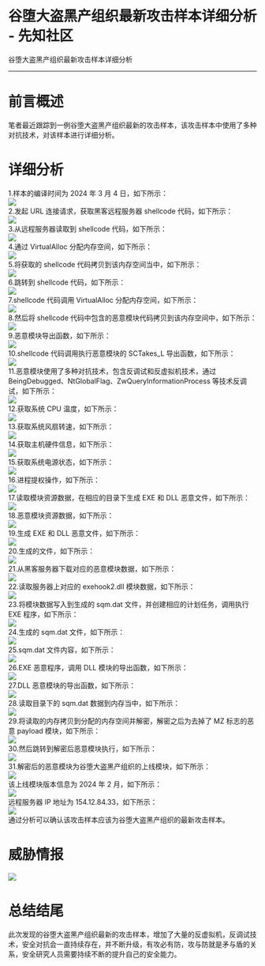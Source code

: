 

# 谷堕大盗黑产组织最新攻击样本详细分析 - 先知社区

谷堕大盗黑产组织最新攻击样本详细分析

- - -

# 前言概述

笔者最近跟踪到一例谷堕大盗黑产组织最新的攻击样本，该攻击样本中使用了多种对抗技术，对该样本进行详细分析。

# 详细分析

1.样本的编译时间为 2024 年 3 月 4 日，如下所示：  
[![](assets/1709861032-2f34105e2ce5434a6d808291764cf234.png)](https://xzfile.aliyuncs.com/media/upload/picture/20240306075427-b32d39ec-db4b-1.png)  
2.发起 URL 连接请求，获取黑客远程服务器 shellcode 代码，如下所示：  
[![](assets/1709861032-275a2cad8fa2ae6932bdc20cfecb6b03.png)](https://xzfile.aliyuncs.com/media/upload/picture/20240306075443-bd0ce7d2-db4b-1.png)  
3.从远程服务器读取到 shellcode 代码，如下所示：  
[![](assets/1709861032-fade9c1e8139f19261b85246fe18b9cc.png)](https://xzfile.aliyuncs.com/media/upload/picture/20240306075512-ce8deccc-db4b-1.png)  
4.通过 VirtualAlloc 分配内存空间，如下所示：  
[![](assets/1709861032-9d1532a105f40f4575f70919a841b2db.png)](https://xzfile.aliyuncs.com/media/upload/picture/20240306075541-df9b9dca-db4b-1.png)  
5.将获取的 shellcode 代码拷贝到该内存空间当中，如下所示：  
[![](assets/1709861032-f1ee8b465bec05a9c12e5617feda65c0.png)](https://xzfile.aliyuncs.com/media/upload/picture/20240306075554-e7222208-db4b-1.png)  
6.跳转到 shellcode 代码，如下所示：  
[![](assets/1709861032-703770f3ad7c07fd0a279eddaaf53817.png)](https://xzfile.aliyuncs.com/media/upload/picture/20240306075607-ef3f8c50-db4b-1.png)  
7.shellcode 代码调用 VirtualAlloc 分配内存空间，如下所示：  
[![](assets/1709861032-92a71b7d28d0ae5cce8175e1de4ca41e.png)](https://xzfile.aliyuncs.com/media/upload/picture/20240306075625-f9c6e52e-db4b-1.png)  
8.然后将 shellcode 代码中包含的恶意模块代码拷贝到该内存空间中，如下所示：  
[![](assets/1709861032-d22b271cc9548f297d04e4bf3fc44315.png)](https://xzfile.aliyuncs.com/media/upload/picture/20240306075640-027d05ae-db4c-1.png)  
9.恶意模块导出函数，如下所示：  
[![](assets/1709861032-3480fb2952c7ffc2d61b14421265b2e8.png)](https://xzfile.aliyuncs.com/media/upload/picture/20240306075845-4d078be4-db4c-1.png)  
10.shellcode 代码调用执行恶意模块的 SCTakes\_L 导出函数，如下所示：  
[![](assets/1709861032-d7327fbb5e7efccc881081a8d231cb31.png)](https://xzfile.aliyuncs.com/media/upload/picture/20240306075858-550261f2-db4c-1.png)  
11.恶意模块使用了多种对抗技术，包含反调试和反虚拟机技术，通过 BeingDebugged、NtGlobalFlag、ZwQueryInformationProcess 等技术反调试，如下所示：  
[![](assets/1709861032-a631218f069f2914b849d9aec2e23d4e.png)](https://xzfile.aliyuncs.com/media/upload/picture/20240306075913-5df0231c-db4c-1.png)  
12.获取系统 CPU 温度，如下所示：  
[![](assets/1709861032-d494f4538759cb77f960558a60a8a286.png)](https://xzfile.aliyuncs.com/media/upload/picture/20240306075927-66528216-db4c-1.png)  
13.获取系统风扇转速，如下所示：  
[![](assets/1709861032-a1dc9b4c677c01f281efca8f0f8e9dfe.png)](https://xzfile.aliyuncs.com/media/upload/picture/20240306075942-6f2ce0f2-db4c-1.png)  
14.获取主机硬件信息，如下所示：  
[![](assets/1709861032-bf4145558753b1b8f3c24c34a9f04063.png)](https://xzfile.aliyuncs.com/media/upload/picture/20240306075955-7705f5b6-db4c-1.png)  
15.获取系统电源状态，如下所示：  
[![](assets/1709861032-c88c462b964dd1c8fef36995069d42ff.png)](https://xzfile.aliyuncs.com/media/upload/picture/20240306080011-80462574-db4c-1.png)  
16.进程提权操作，如下所示：  
[![](assets/1709861032-d1a807260a30764143366033acb31dbf.png)](https://xzfile.aliyuncs.com/media/upload/picture/20240306080026-8991dace-db4c-1.png)  
17.读取模块资源数据，在相应的目录下生成 EXE 和 DLL 恶意文件，如下所示：  
[![](assets/1709861032-5df2798f572520c5c39ffffa71b462de.png)](https://xzfile.aliyuncs.com/media/upload/picture/20240306080044-93fb47c0-db4c-1.png)  
18.恶意模块资源数据，如下所示：  
[![](assets/1709861032-1e9e39f49d2e64f8b2429fbece4916a1.png)](https://xzfile.aliyuncs.com/media/upload/picture/20240306080059-9d56d3ca-db4c-1.png)  
19.生成 EXE 和 DLL 恶意文件，如下所示：  
[![](assets/1709861032-d95d0ca39423f71395d8c4d2921ee084.png)](https://xzfile.aliyuncs.com/media/upload/picture/20240306080114-a5c47a80-db4c-1.png)  
20.生成的文件，如下所示：  
[![](assets/1709861032-1c816910b09e528e2f391f10bee23459.png)](https://xzfile.aliyuncs.com/media/upload/picture/20240306080128-ae229d42-db4c-1.png)  
21.从黑客服务器下载对应的恶意模块数据，如下所示：  
[![](assets/1709861032-1aa5415484fdaa73f81db802d6771730.png)](https://xzfile.aliyuncs.com/media/upload/picture/20240306080144-b80484c4-db4c-1.png)  
22.读取服务器上对应的 exehook2.dll 模块数据，如下所示：  
[![](assets/1709861032-8a8c4cf80da4820d490fc65166cf5cf2.png)](https://xzfile.aliyuncs.com/media/upload/picture/20240306080158-bfff2ada-db4c-1.png)  
23.将模块数据写入到生成的 sqm.dat 文件，并创建相应的计划任务，调用执行 EXE 程序，如下所示：  
[![](assets/1709861032-c404f41198b72190a34fb6ea6fc3b648.png)](https://xzfile.aliyuncs.com/media/upload/picture/20240306080214-c9cfe806-db4c-1.png)  
24.生成的 sqm.dat 文件，如下所示：  
[![](assets/1709861032-87b7ea1f7dace6ca838fa2ec66425cdc.png)](https://xzfile.aliyuncs.com/media/upload/picture/20240306080231-d3e50cb8-db4c-1.png)  
25.sqm.dat 文件内容，如下所示：  
[![](assets/1709861032-04e597b71e1e962174e5f04a91ea164f.png)](https://xzfile.aliyuncs.com/media/upload/picture/20240306080246-dd183cce-db4c-1.png)  
26.EXE 恶意程序，调用 DLL 模块的导出函数，如下所示：  
[![](assets/1709861032-dc4937943bf507e8c17f690ea9d998dc.png)](https://xzfile.aliyuncs.com/media/upload/picture/20240306080301-e5cd13e4-db4c-1.png)  
27.DLL 恶意模块的导出函数，如下所示：  
[![](assets/1709861032-58d8a43d4fbff6d2ae64c9a0fac5283c.png)](https://xzfile.aliyuncs.com/media/upload/picture/20240306080315-ee67a7a8-db4c-1.png)  
28.读取目录下的 sqm.dat 数据到内存当中，如下所示：  
[![](assets/1709861032-814f2b2f0a0492e3b49f3ccc0d8b9493.png)](https://xzfile.aliyuncs.com/media/upload/picture/20240306080331-f770ffb6-db4c-1.png)  
29.将读取的内存拷贝到分配的内存空间并解密，解密之后为去掉了 MZ 标志的恶意 payload 模块，如下所示：  
[![](assets/1709861032-edc37885e4e79f2de3df835b02e051ef.png)](https://xzfile.aliyuncs.com/media/upload/picture/20240306080344-ff493ec4-db4c-1.png)  
30.然后跳转到解密后恶意模块执行，如下所示：  
[![](assets/1709861032-45c537359e428031494a39400f0fe75a.png)](https://xzfile.aliyuncs.com/media/upload/picture/20240306080403-0a996182-db4d-1.png)  
31.解密后的恶意模块为谷堕大盗黑产组织的上线模块，如下所示：  
[![](assets/1709861032-0dea7fd41e36e990b5d2bf386f3c530c.png)](https://xzfile.aliyuncs.com/media/upload/picture/20240306080419-145d323e-db4d-1.png)  
该上线模块版本信息为 2024 年 2 月，如下所示：  
[![](assets/1709861032-8bd8bb68a0cee0d50f114eb54060ef14.png)](https://xzfile.aliyuncs.com/media/upload/picture/20240306080433-1cb3a4ea-db4d-1.png)  
远程服务器 IP 地址为 154.12.84.33，如下所示：  
[![](assets/1709861032-d66249b0fd0b26b128b39e0bfad8054c.png)](https://xzfile.aliyuncs.com/media/upload/picture/20240306080447-24c46c32-db4d-1.png)  
通过分析可以确认该攻击样本应该为谷堕大盗黑产组织的最新攻击样本。

# 威胁情报

[![](assets/1709861032-f3b0d42063a5def3ea3acce538b985dd.png)](https://xzfile.aliyuncs.com/media/upload/picture/20240306080509-325d8efa-db4d-1.png)

# 总结结尾

此次发现的谷堕大盗黑产组织最新的攻击样本，增加了大量的反虚拟机，反调试技术，安全对抗会一直持续存在，并不断升级，有攻必有防，攻与防就是矛与盾的关系，安全研究人员需要持续不断的提升自己的安全能力。
